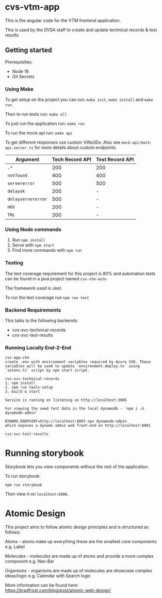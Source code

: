 # cvs-vtm-app

This is the angular code for the VTM frontend application.

This is used by the DVSA staff to create and update technical records & test results.

## Getting started

Prerequisites:

- Node 16
- Git Secrets

### Using Make

To get setup on the project you can run: `make init`, `make install` and `make run`.

Then to run tests run:
`make all`

To just run the application run:
`make run`

To run the mock api run:
`make api`

To get different responses use custom VINs/IDs. Also see `mock-api/mock-api-server.ts` for more details about custom endpoints.

| Argument           | Tech Record API | Test Record API |
| ------------------ | --------------- | --------------- |
| `.*`               | 200             | 200             |
| `notfound`         | 400             | 400             |
| `servererror`      | 500             | 500             |
| `delayok`          | 200             | -               |
| `delayservererror` | 500             | -               |
| `HGV`              | 200             | -               |
| `TRL`              | 200             | -               |

### Using Node commands

1. Run `npm install`
2. Serve with `npm start`
3. Find more commands with `npm run`

### Testing

The test coverage requirement for this project is 80% and automation tests can be found in a java project named `cvs-vtm-auto`

The framework used is Jest.

To run the test coverage run `npm run test`

### Backend Requirements

This talks to the following backends:

- cvs-svc-technical-records
- cvs-svc-test-results

### Running Locally End-2-End

```
cvs-app-vtm
create .env with environment variables required by Azure SSO. These variables will be used to update `environment.deploy.ts` using `setenv.ts` script by npm start script.
```

```
cvs-svc-technical-records
1. npm install
2. npm run tools-setup
3. build & start

Service is running on listening on http://localhost:3005

For viewing the seed test data in the local dynamodb - `npm i -G dynamodb-admin`

DYNAMO_ENDPOINT=http://localhost:8003 npx dynamodb-admin
which exposes a dynamo admin web front-end on http://localhost:8001
```

```
cvs-svc-test-results

```

# Running storybook

Storybook lets you view components without the rest of the application.

To run storybook:

`npm run storybook`

Then view it on `localhost:6006`.

# Atomic Design

This project aims to follow atomic design principles and is structured as follows:

Atoms - atoms make up everything these are the smallest core components e.g. Label

Molecules - molecules are made up of atoms and provide a more complex component e.g. Nav-Bar

Organisms - organisms are made up of molecules are showcase complex ideas/logic e.g. Calendar with Search logic

More information can be found here: https://bradfrost.com/blog/post/atomic-web-design/
